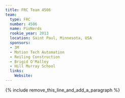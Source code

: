 ```yaml
---
title: FRC Team 4506
team:
  type: FRC
  number: 4506
  name: PioNerds
  rookie_year: 2013
  location: Saint Paul, Minnesota, USA
  sponsors:
  - 3M
  - Motion Tech Automation
  - Reiling Construction
  - Brigid O'Malley
  - Hill Murray School
  links:
    Website:
---
```


{% include remove_this_line_and_add_a_paragraph %}
